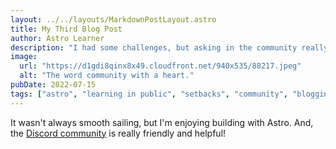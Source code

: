 ```yaml
---
layout: ../../layouts/MarkdownPostLayout.astro
title: My Third Blog Post
author: Astro Learner
description: "I had some challenges, but asking in the community really helped!"
image:
  url: "https://d1gdi8qinx8x49.cloudfront.net/940x535/88217.jpeg"
  alt: "The word community with a heart."
pubDate: 2022-07-15
tags: ["astro", "learning in public", "setbacks", "community", "blogging"]
---
```


It wasn't always smooth sailing, but I'm enjoying building with Astro. And, the [Discord community](https://astro.build/chat) is really friendly and helpful!
